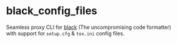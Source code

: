 # black_config_files

Seamless proxy CLI for [black](https://pypi.org/project/black/) (The uncompromising code formatter)  
with support for `setup.cfg` & `tox.ini` config files.
